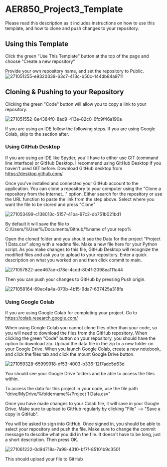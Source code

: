 # AER850_Project3_Template
Please read this description as it includes instructions on how to use this template, and how to clone and push changes to your repository.

## Using this Template

Click the green "Use This Template" button at the top of the page and choose "Create a new repository"

Provide your own repository name, and set the repository to Public.
![271051255-e9320339-63c7-413c-b50c-144db84a9711](https://github.com/ShashankVSS/AER850_Project1_Template/assets/32677397/d7834484-baaf-4399-ae8c-8dc12f0b8ff4)

## Cloning & Pushing to your Repository
Clicking the green "Code" button will allow you to copy a link to your repository. 

![271051552-8e4384f0-8ad9-413e-82c0-6fc9f46a190a](https://github.com/ShashankVSS/AER850_Project1_Template/assets/32677397/f5abc9b7-5e3f-4403-a3b8-4a84b6a8aa2c)

If you are using an IDE follow the following steps. If you are using Google Colab, skip to the section after.

### Using GitHub Desktop
If you are using an IDE like Spyder, you'll have to either use GIT (command line interface) or GitHub Desktop. I recommend using GitHub Desktop if you haven't used GIT before. Download GitHub desktop from https://desktop.github.com/ 

Once you've installed and connected your GitHub account to the application. You can clone a repository to your computer using the "Clone a repository from the Internet..." option. Either search for the repository or use the URL function to paste the link from the step above. Select where you want the file to be stored and press "Clone"

![271053499-c138013c-5157-41ba-97c2-db751b021bd1](https://github.com/ShashankVSS/AER850_Project1_Template/assets/32677397/d088621d-23db-4e45-8add-f301cbc6cd09)

By default it will save the file to C:/Users/%User%/Documents/Github/%name of your repo%

Open the cloned folder and you should see the Data for the project "Project 1 Data.csv" along with a readme file. Make a new file here for your Python script. As you make changes to this file, GitHub Desktop will recognize the modified files and ask you to upload to your repository. Enter a quick description on what you worked on and then click commit to main.

![271057822-aee467ae-d78e-4cdd-804f-2098ea111c44](https://github.com/ShashankVSS/AER850_Project1_Template/assets/32677397/4cd1bf5e-9585-460c-a009-ab75ceb99ca4)

Then you can push your changes to GitHub by pressing Push origin. 

![271058164-69ec4a4a-070b-4b15-9da7-637425a318fa](https://github.com/ShashankVSS/AER850_Project1_Template/assets/32677397/667c8a26-5258-42ea-b2f0-8661352634f6)


### Using Google Colab
If you are using Google Colab for completing your project. Go to https://colab.research.google.com/ 


When using Google Colab you cannot clone files other than your code, so you will need to download the files from the GitHub repository. When clicking the green "Code" button on your repository, you should have the option to download zip. Upload the data file in the zip to a new folder on your Google Drive. When you launch Google Colab, create a new notebook, and click the files tab and click the mount Google Drive button. 

![271059328-65999918-df53-4003-b336-12f7adc5d63d](https://github.com/ShashankVSS/AER850_Project1_Template/assets/32677397/a18c5c64-1a98-4c6d-bcde-e4e3b53fb30f)

You should see your Google Drive folders and be able to access the files within.

To access the data for this project in your code, use the file path "drive/MyDrive/%foldername%/Project 1 Data.csv"

Once you have made changes to your Colab file, it will save in your Google Drive. Make sure to upload to GitHub regularly by clicking "File" --> "Save a copy in GitHub". 

You will be asked to sign into GitHub. Once signed in, you should be able to select your repository and push the file. Make sure to change the commit message to describe what you did in the file. It doesn't have to be long, just a short description. Then press OK.

![271061222-0d94718a-7a98-4310-bf7f-85101b9c3501](https://github.com/ShashankVSS/AER850_Project1_Template/assets/32677397/d0145da6-fac2-446b-a98e-4e19d284ae43)

This should upload your file to GitHub




